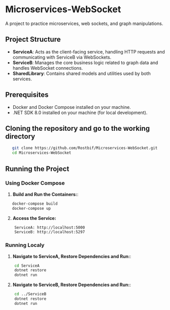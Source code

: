 # Microservices-WebSocket

A project to practice microservices, web sockets, and graph manipulations.

## Project Structure

- **ServiceA**: Acts as the client-facing service, handling HTTP requests and communicating with ServiceB via WebSockets.
- **ServiceB**: Manages the core business logic related to graph data and handles WebSocket connections.
- **SharedLibrary**: Contains shared models and utilities used by both services.

## Prerequisites

- Docker and Docker Compose installed on your machine.
- .NET SDK 8.0 installed on your machine (for local development).

## Cloning the repository and go to the working directory

```sh
   git clone https://github.com/Rostbif/Microservices-WebSocket.git
   cd Microservices-WebSocket
```

## Running the Project

### Using Docker Compose

1. **Build and Run the Containers:**:

```sh
   docker-compose build
   docker-compose up
```

2. **Access the Service:**

```sh
    ServiceA: http://localhost:5000
    ServiceB: http://localhost:5297
```

### Running Localy

1. **Navigate to ServiceA, Restore Dependencies and Run:**:

```sh
    cd ServiceA
    dotnet restore
    dotnet run
```

2. **Navigate to ServiceB, Restore Dependencies and Run:**:

```sh
    cd ../ServiceB
    dotnet restore
    dotnet run
```
